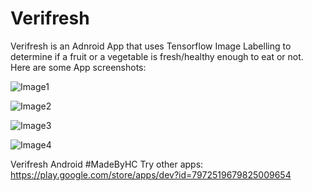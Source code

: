 # Verifresh

Verifresh is an Adnroid App that uses Tensorflow Image Labelling to determine if a fruit or a vegetable is fresh/healthy enough to eat or not.
Here are some App screenshots:


![Image1](https://lh3.googleusercontent.com/x5pJl_QknSsyyeq-WkZy33joYolV_aUKNNRf7w-z4Oj1EqQqJhIjSmWCqA5IQ_P8vKL9zh3ODBiv_5IQyriZLEwuMhOWtbe5IAFKILV5i5OzlFBdCjxbmOa0Zv7QWWi8cMWbB-Z0rFqMkGMpXZPHYcKXBsx64EZsTpcPqN-uNfLSiPISH7idqF66Hh47Z0F9ATxyatdnEiO1sVcYYu6BtFDV9_-4BohAC-WATKWpcIigxylXWkcUHk-0yvTB_f-K--Io3APTMOaazeiRqyTkqpNzAfhOn-KGrypNI07eXuFMSOPwN20G9B8HMgZrs5JPN2uKrdzDoAA2Ee-YKFZczbMTZp8iXXj2e9Rdx8QoWndOs08KB3xDH1wUs6ZS9UcYLdzYK1gVgF3VWUvfa3oayBpk-oAc2LHplrclwdb0z2SU8pEZstrDml8a0z7bsxWf91nKFZp7D646RMqZi7iZW4ZSLab-_gTc6Pki1uBUNa8Fy3Z2sC85QTKawcHTrYkgcBK0noDyKD8k5FelenqC4PKG6HshVkrnEbsPfbeIoi3REQSB620F0RG1jttlMk3paOd3CVwSXkAjzip84NxXgVNSGKIlDxnHoQugatbQULsIs9nv5StSdSqAkacGG4vzLlBBl0uxE6mUQ2wwcreQZZBOSr3MphovCMQ-P4peM_HTVactNHOtMA4PDpDolAs=w522-h1160-no?authuser=0)

![Image2](https://lh3.googleusercontent.com/3zTNqZTLxbZ_WLhnaPDiYYOyG-w2-Ce-MK9Muo9f7vn3JCgIg4-PJ2lIaBrGR5sox5znljFpreuL8ycNnpibw1LPWtNaldopPraWNEDM4jFyiYpL7cOqvOL11vEKTjd4ENLKZp8cQsBcBcDkCMitBhMhdazrLLGyJaoNtLfuws3exWxe5zKk-E5G2XAJUBktl81W0k4_TgdnAHjIbAgcGEvAy9jrrHkPS9lEq5XuuXNl7_sRp2QUmpknF3SB_Ib-SaFWhzNLv_bDhZ0bVgOs2hS987TvOOUOEX9mb1HR8zcm34naIhH4nYUQaHs3oGZtYhgVXdyxId83hD4BywSCl7aFbb4oQppS4EkJ7oVh89MkekxmNYKjbrGpw6Cc9LbRpGx4_pI5loFq8dHnFmnbnXIvKdlGf5sKmM6ri12CpSYQme2Qj1h5cBsSs4bNYx7TyKnVRfgDx1jQfA-WQdmFCelFY7yQDTjA6-D7FCEmL9RFWx5q9X9n1xVPARElSTEG1erqZHvFjsfQHTTxtGYGCQB_sJdY6QvMitpOV29uHMMVOuTcjTQpZFJHMWZZErmL23E4CGkJAMsi_8EtJtEmNLec5c3AhgqfRunEZKZjAEe2DJJ_1V8qHkkm9DGFTN-vJ9NdFttPYPTE5cwj3k-IzJfEI_Ztddxk6FWDXhkkhZ37oF94mKMvRVZZ3nMfHHM=w522-h1160-no?authuser=0)

![Image3](https://lh3.googleusercontent.com/UuiKwr3AuBwvG40XoxwdZrv9FIwtLpTZMtGsnxA9Hq5g_3iLRjXz7ZjczxjK3LqdrhxrRdpllOsPQmm0U9XtD0hhPh4XXKWEB6-jAip6F1dDc9-n8h80e3TFjRWS3cC6uA3YE_f8mlRBpKILLKn88oUqOOdvMKcfM1Q1pJKXyHW0WtNNQ9ITNOceQWxW7rsL9if-2bIguFfJJIWxdPI2wytkjMJmbS8GmRa1Uyr48NHeY36fXkwjiBHDW7B8jQcDxzN7XPXzfrSa8JjZEHBjUoyFGWal1YnhqKgllp_yHzQVr9rrEfTMu5xWFNBM3epg986eVKDegPrhmVBiG2T0wS7PABFrUEtkCeX7h4K7kEKoIEo39wxUnFZQ7B3C6F_jdvAgG1bQoJR7EEBZUnOS-5COHWAVwMrps4JGypXsQB0L58qwhG-WvgFAQqoPaSFFYiaJv_cOSfxlSJ3gQW__4FgZV9v186ILf77ZTvxKs_2Vby-tDDHS-KG6Q8Fhx-afVVsaUoREJ2CYt5wD4efnsAdSmYsgXXq4e7u0jUb07Zo_LLk-GKJ5ivu8Izl4R-YFSxblUsQe1ohvHbkdgBGkZRZ9ba1dXKOufEnXjm8hri3AXoDLrBlnVz8TpbXp5gInLOUZPzc1CZhtLDCArgBXNKn1_LtomhXM__IpWnsFyNNW1LMKsSR0BRlNyiiy8co=w522-h1160-no?authuser=0)

![Image4](https://lh3.googleusercontent.com/2wG2otQdr56rcBHLdDwVCV1nXk_GfKzI6bnsjyhpO9W9vLdBOAQTxoOZUM4iNRMX_gN9ExNrp-aCIFG8D21Uu_x5Cz15IDjfoEuga_gpgoAfJWdpY8ed-wGzpcEVNfq8r_nKY2iKDD48osJaUnSmaW6-HKdFJg5_BdttWVIpl47EL8VX4XkGV1N1_QGC86JTHLtePEHHl0GxjqUV_6WxHxMfML7KIuhZWt7TWwBfNv4gHhr2GWCiLd_sKJNqdkFjrcJr0RedVDNmWzAR1akhffCmG2hkdBVStlV0yZDRCeFJpQU8L7ACZpDC7Akt9JZHAaI_Ph6vLla1YbgG_VsDVFiKiDlMiQEzPUgi_syJmjls6n7cGusdnqiLljvreLjkve6Y7WESFfcvkpcu79iSyfVI_klBq0X39SlySE6GHs7tpXckGgCT0fN1wM_QdIQxes5U4_jbM6l319qo50nBr4I7GADKKuS5GKyACrgIejOf4IGt4htzCsM-0TKBRYe83tuuF57-KZa780Fjxh97XTBYJgfResXjutb6xWZdpH9Xm56JuOFYseNNRTV88d7hK4v-EZKvTPvfEmJalyV2o4a8Ph4lkzi9Ch2JhMMHDVS2jZ-KgOexINX0vdeIKOEFeoTdVd7e3U2HlhFarXlIIw_KD85R6nzv2hZuL0mi418cbd6QxziI09rFCB1E2aY=w522-h1160-no?authuser=0)

Verifresh Android #MadeByHC
Try other apps: https://play.google.com/store/apps/dev?id=7972519679825009654
